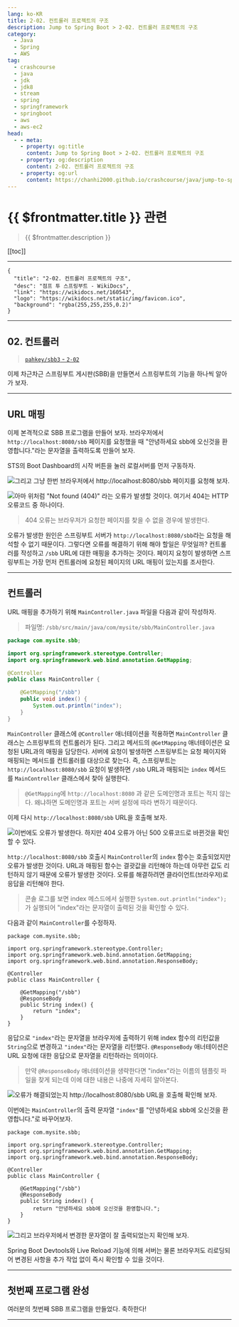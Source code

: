 ```yaml
---
lang: ko-KR
title: 2-02. 컨트롤러 프로젝트의 구조
description: Jump to Spring Boot > 2-02. 컨트롤러 프로젝트의 구조
category:
  - Java
  - Spring
  - AWS
tag: 
  - crashcourse
  - java
  - jdk
  - jdk8
  - stream
  - spring
  - springframework
  - springboot
  - aws
  - aws-ec2
head:
  - - meta:
    - property: og:title
      content: Jump to Spring Boot > 2-02. 컨트롤러 프로젝트의 구조
    - property: og:description
      content: 2-02. 컨트롤러 프로젝트의 구조
    - property: og:url
      content: https://chanhi2000.github.io/crashcourse/java/jump-to-spring-boot/02B.html
---
```


# {{ $frontmatter.title }} 관련

> {{ $frontmatter.description }}

[[toc]]

---

```component VPCard
{
  "title": "2-02. 컨트롤러 프로젝트의 구조",
  "desc": "점프 투 스프링부트 - WikiDocs",
  "link": "https://wikidocs.net/160543",
  "logo": "https://wikidocs.net/static/img/favicon.ico",
  "background": "rgba(255,255,255,0.2)"
}
```

---


## 02. 컨트롤러

> [<FontIcon icon="iconfont icon-github"/> `pahkey/sbb3` - <FontIcon icon="iconfont icon-folder"/> `2-02`](https://github.com/pahkey/sbb3/tree/2-02)

<VidStack src="youtube/wI9y5uQKj0g"/>

이제 차근차근 스프링부트 게시판(SBB)을 만들면서 스프링부트의 기능을 하나씩 알아가 보자.

---

## URL 매핑

이제 본격적으로 SBB 프로그램을 만들어 보자. 브라우저에서 `http://localhost:8080/sbb` 페이지를 요청했을 때 "안녕하세요 sbb에 오신것을 환영합니다."라는 문자열을 출력하도록 만들어 보자.

STS의 Boot Dashboard의 시작 버튼을 눌러 로컬서버를 먼저 구동하자.

![그리고 그냥 한번 브라우저에서 `http://localhost:8080/sbb` 페이지를 요청해 보자.](https://wikidocs.net/images/page/160543/C_2-02_1.png)

![아마 위처럼 "Not found (404)" 라는 오류가 발생할 것이다. 여기서 404는 HTTP 오류코드 중 하나이다.](https://wikidocs.net/images/page/160543/O_2-02_2.png)


> 404 오류는 브라우저가 요청한 페이지를 찾을 수 없을 경우에 발생한다.

오류가 발생한 원인은 스프링부트 서버가 `http://localhost:8080/sbb`라는 요청을 해석할 수 없기 때문이다. 그렇다면 오류를 해결하기 위해 해야 할일은 무엇일까? 컨트롤러를 작성하고 `/sbb` URL에 대한 매핑을 추가하는 것이다. 페이지 요청이 발생하면 스프링부트는 가장 먼저 컨트롤러에 요청된 페이지의 URL 매핑이 있는지를 조사한다.

---

## 컨트롤러

URL 매핑을 추가하기 위해 <FontIcon icon="iconfont icon-java"/> `MainController.java` 파일을 다음과 같이 작성하자.

> 파일명: <FontIcon icon="iconfont icon-folder"/>`/sbb/src/main/java/com/mysite/sbb/`<FontIcon icon="iconfont icon-java"/>`MainController.java`

```java
package com.mysite.sbb;

import org.springframework.stereotype.Controller;
import org.springframework.web.bind.annotation.GetMapping;

@Controller
public class MainController {

    @GetMapping("/sbb")
    public void index() {
        System.out.println("index");
    }
}
```

`MainController` 클래스에 `@Controller` 애너테이션을 적용하면 `MainController` 클래스는 스프링부트의 컨트롤러가 된다. 그리고 메서드의 `@GetMapping` 애너테이션은 요청된 URL과의 매핑을 담당한다. 서버에 요청이 발생하면 스프링부트는 요청 페이지와 매핑되는 메서드를 컨트롤러를 대상으로 찾는다. 즉, 스프링부트는 `http://localhost:8080/sbb` 요청이 발생하면 `/sbb` URL과 매핑되는 `index` 메서드를 `MainController` 클래스에서 찾아 실행한다.

> `@GetMapping`에 `http://localhost:8080` 과 같은 도메인명과 포트는 적지 않는다. 왜냐하면 도메인명과 포트는 서버 설정에 따라 변하기 때문이다.

이제 다시 `http://localhost:8080/sbb` URL을 호출해 보자.

![이번에도 오류가 발생한다. 하지만 404 오류가 아닌 500 오류코드로 바뀐것을 확인할 수 있다.](https://wikidocs.net/images/page/160543/C_2-02_3.png)

`http://localhost:8080/sbb` 호출시 `MainController`의 `index` 함수는 호출되었지만 오류가 발생한 것이다. URL과 매핑된 함수는 결괏값을 리턴해야 하는데 아무런 값도 리턴하지 않기 때문에 오류가 발생한 것이다. 오류를 해결하려면 클라이언트(브라우저)로 응답을 리턴해야 한다.

> 콘솔 로그를 보면 index 메스드에서 실행한 `System.out.println("index");`가 실행되어 "index"라는 문자열이 출력된 것을 확인할 수 있다.

다음과 같이 `MainController`를 수정하자.

```java{5,11,12,13}
package com.mysite.sbb;

import org.springframework.stereotype.Controller;
import org.springframework.web.bind.annotation.GetMapping;
import org.springframework.web.bind.annotation.ResponseBody;

@Controller
public class MainController {

    @GetMapping("/sbb")
    @ResponseBody
    public String index() {
        return "index";
    }
}
```

응답으로 `"index"`라는 문자열을 브라우저에 출력하기 위해 index 함수의 리턴값을 `String`으로 변경하고 `"index"`라는 문자열을 리턴했다. `@ResponseBody` 애너테이션은 URL 요청에 대한 응답으로 문자열을 리턴하라는 의미이다.

> 만약 `@ResponseBody` 애너테이션을 생략한다면 "index"라는 이름의 템플릿 파일을 찾게 되는데 이에 대한 내용은 나중에 자세히 알아본다.

![오류가 해결되었는지 `http://localhost:8080/sbb` URL을 호출해 확인해 보자.](https://wikidocs.net/images/page/160543/O_2-02_4.png)

이번에는 `MainController`의 출력 문자열 `"index"`를 "안녕하세요 sbb에 오신것을 환영합니다."로 바꾸어보자.

```java{13}
package com.mysite.sbb;

import org.springframework.stereotype.Controller;
import org.springframework.web.bind.annotation.GetMapping;
import org.springframework.web.bind.annotation.ResponseBody;

@Controller
public class MainController {

    @GetMapping("/sbb")
    @ResponseBody
    public String index() {
        return "안녕하세요 sbb에 오신것을 환영합니다.";
    }
}
```

![그리고 브라우저에서 변경한 문자열이 잘 출력되었는지 확인해 보자.](https://wikidocs.net/images/page/160543/C_2-02_5.png)

Spring Boot Devtools와 Live Reload 기능에 의해 서버는 물론 브라우저도 리로딩되어 변경된 사항을 추가 작업 없이 즉시 확인할 수 있을 것이다.

---

## 첫번째 프로그램 완성

여러분의 첫번째 SBB 프로그램을 만들었다. 축하한다!

---

<TagLinks />